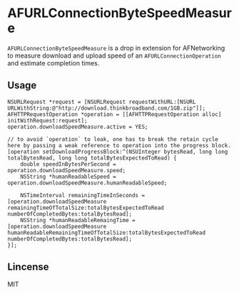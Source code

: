 # AFURLConnectionByteSpeedMeasure

`AFURLConnectionByteSpeedMeasure` is a drop in extension for AFNetworking to measure download and upload speed of an `AFURLConnectionOperation` and estimate completion times.

## Usage

``` objc
NSURLRequest *request = [NSURLRequest requestWithURL:[NSURL URLWithString:@"http://download.thinkbroadband.com/1GB.zip"]];
AFHTTPRequestOperation *operation = [[AFHTTPRequestOperation alloc] initWithRequest:request];
operation.downloadSpeedMeasure.active = YES;

// to avoid `operation` to leak, one has to break the retain cycle here by passing a weak reference to operation into the progress block.
[operation setDownloadProgressBlock:^(NSUInteger bytesRead, long long totalBytesRead, long long totalBytesExpectedToRead) {
	double speedInBytesPerSecond = operation.downloadSpeedMeasure.speed;
	NSString *humanReadableSpeed = operation.downloadSpeedMeasure.humanReadableSpeed;

	NSTimeInterval remainingTimeInSeconds = [operation.downloadSpeedMeasure remainingTimeOfTotalSize:totalBytesExpectedToRead numberOfCompletedBytes:totalBytesRead];
	NSString *humanReadableRemaingTime = [operation.downloadSpeedMeasure humanReadableRemainingTimeOfTotalSize:totalBytesExpectedToRead numberOfCompletedBytes:totalBytesRead];
}];
```

## Lincense 
MIT
